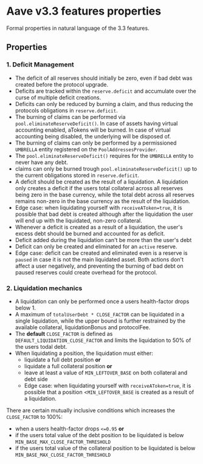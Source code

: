 # Aave v3.3 features properties

Formal properties in natural language of the 3.3 features.

## Properties

### 1. Deficit Management

- The deficit of all reserves should initially be zero, even if bad debt was created before the protocol upgrade.
- Deficits are tracked within the `reserve.deficit` and accumulate over the curse of multiple deficit creations.
- Deficits can only be reduced by burning a claim, and thus reducing the protocols obligations in `reserve.deficit`.
- The burning of claims can be performed via `pool.eliminateReserveDeficit()`. In case of assets having virtual accounting enabled, aTokens will be burned. In case of virtual accounting being disabled, the underlying will be disposed of.
- The burning of claims can only be performed by a permissioned `UMBRELLA` entity registered on the `PoolAddressesProvider`.
- The `pool.eliminateReserveDeficit()` requires for the `UMBRELLA` entity to never have any debt.
- claims can only be burned trough `pool.eliminateReserveDeficit()` up to the current obligations stored in `reserve.deficit`.
- A deficit should be created as the result of a liquidation. A liquidation only creates a deficit if the users total collateral across all reserves being zero in the base currency, while the total debt across all reserves remains non-zero in the base currency as the result of the liquidation.
- Edge case: when liquidating yourself with `receiveAToken=true`, it is possible that bad debt is created although after the liquidation the user will end up with the liquidated, non-zero collateral.
- Whenever a deficit is created as a result of a liquidation, the user's excess debt should be burned and accounted for as deficit.
- Deficit added during the liquidation can't be more than the user's debt
- Deficit can only be created and eliminated for an `active` reserve.
- Edge case: deficit can be created and eliminated even is a reserve is `paused` in case it is not the main liquidated asset. Both actions don't affect a user negatively, and preventing the burning of bad debt on paused reserves could create overhead for the protocol.

### 2. Liquidation mechanics

- A liquidation can only be performed once a users health-factor drops below 1.
- A maximum of `totalUserDebt * CLOSE_FACTOR` can be liquidated in a single liquidation, while the upper bound is further restrained by the available collateral, liquidationBonus and protocolFee.
- The **default** `CLOSE_FACTOR` is defined as `DEFAULT_LIQUIDATION_CLOSE_FACTOR` and limits the liquidation to 50% of the users todal debt.
- When liquidating a position, the liquidation must either:
  - liquidate a full debt position **or**
  - liquidate a full collateral position **or**
  - leave at least a value of `MIN_LEFTOVER_BASE` on both collateral and debt side
  - Edge case: when liquidating yourself with `receiveAToken=true`, it is possible that a position <`MIN_LEFTOVER_BASE` is created as a result of a liquidation.

There are certain mutually inclusive conditions which increases the `CLOSE_FACTOR` to 100%:

- when a users health-factor drops `<=0.95` **or**
- if the users total value of the debt position to be liquidated is below `MIN_BASE_MAX_CLOSE_FACTOR_THRESHOLD`
- if the users total value of the collateral position to be liquidated is below `MIN_BASE_MAX_CLOSE_FACTOR_THRESHOLD`
